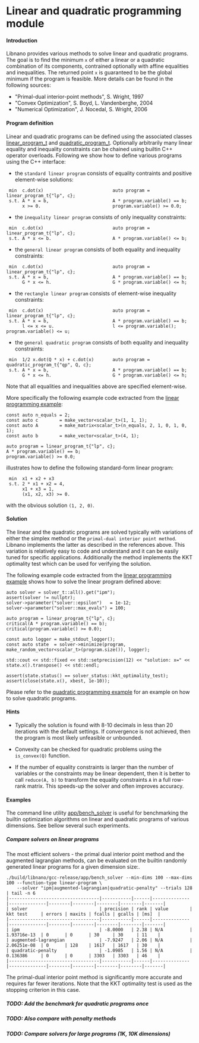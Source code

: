 # Linear and quadratic programming module


#### Introduction

Libnano provides various methods to solve linear and quadratic programs. The goal is to find the minimum `x` of either a linear or a quadratic combination of its components, contrained optionally with affine equalities and inequalities. The returned point `x` is guaranteed to be the global minimum if the program is feasible. More details can be found in the following sources:


* "Primal-dual interior-point methods", S. Wright, 1997
* "Convex Optimization", S. Boyd, L. Vandenberghe, 2004
* "Numerical Optimization", J. Nocedal, S. Wright, 2006


#### Program definition

Linear and quadratic programs can be defined using the associated classes [linear_program_t](../include/nano/function/linear.h) and [quadratic_program_t](../include/nano/function/quadratic.h). Optionally arbitrarily many linear equality and inequality constraints can be chained using builtin C++ operator overloads. Following we show how to define various programs using the C++ interface:

* the `standard linear program` consists of equality contraints and positive element-wise solutions:
```
 min  c.dot(x)                          auto program = linear_program_t{"lp", c};
 s.t. A * x = b,                        A * program.variable() == b;
      x >= 0.                           program.variable() >= 0.0;
```

* the `inequality linear program` consists of only inequality constraints:
```
 min  c.dot(x)                          auto program = linear_program_t{"lp", c};
 s.t. A * x <= b.                       A * program.variable() <= b;
```

* the `general linear program` consists of both equality and inequality constraints:
```
 min  c.dot(x)                          auto program = linear_program_t{"lp", c};
 s.t. A * x = b,                        A * program.variable() == b;
      G * x <= h.                       G * program.variable() <= h;
```

* the `rectangle linear program` consists of element-wise inequality constraints:
```
 min  c.dot(x)                          auto program = linear_program_t{"lp", c};
 s.t. A * x = b,                        A * program.variable() == b;
      l <= x <= u.                      l <= program.variable(); program.variable() <= u;
```

* the `general quadratic program` consists of both equality and inequality constraints:
```
 min  1/2 x.dot(Q * x) + c.dot(x)       auto program = quadratic_program_t{"qp", Q, c};
 s.t. A * x = b,                        A * program.variable() == b;
      G * x <= h.                       G * program.variable() <= h;
```
Note that all equalities and inequalities above are specified element-wise.


More specifically the following example code extracted from the [linear programming example](../example/src/linprog.cpp):
```
const auto n_equals = 2;
const auto c        = make_vector<scalar_t>(1, 1, 1);
const auto A        = make_matrix<scalar_t>(n_equals, 2, 1, 0, 1, 0, 1);
const auto b        = make_vector<scalar_t>(4, 1);

auto program = linear_program_t{"lp", c};
A * program.variable() == b;
program.variable() >= 0.0;
```
illustrates how to define the following standard-form linear program:
```
 min  x1 + x2 + x3
 s.t. 2 * x1 + x2 = 4,
      x1 + x3 = 1,
      (x1, x2, x3) >= 0.
```
with the obvious solution `(1, 2, 0)`.


#### Solution

The linear and the quadratic programs are solved typically with variations of either the simplex method or the `primal-dual interior point method`. Libnano implements the latter as described in the references above. This variation is relatively easy to code and understand and it can be easily tuned for specific applications. Additionally the method implements the KKT optimality test which can be used for verifying the solution.

The following example code extracted from the [linear programming example](../example/src/linprog.cpp) shows how to solve the linear program defined above:
```
auto solver = solver_t::all().get("ipm");
assert(solver != nullptr);
solver->parameter("solver::epsilon")   = 1e-12;
solver->parameter("solver::max_evals") = 100;

auto program = linear_program_t{"lp", c};
critical(A * program.variable() == b);
critical(program.variable() >= 0.0);

const auto logger = make_stdout_logger();
const auto state  = solver->minimize(program, make_random_vector<scalar_t>(program.size()), logger);

std::cout << std::fixed << std::setprecision(12) << "solution: x=" << state.x().transpose() << std::endl;

assert(state.status() == solver_status::kkt_optimality_test);
assert(close(state.x(), xbest, 1e-10));
```

Please refer to the [quadratic programming example](../example/src/quadprog.cpp) for an example on how to solve quadratic programs.


#### Hints

* Typically the solution is found with 8-10 decimals in less than 20 iterations with the default settings. If convergence is not achieved, then the program is most likely unfeasible or unbounded.

* Convexity can be checked for quadratic problems using the `is_convex(Q)` function.

* If the number of equality constraints is larger than the number of variables or the constraints may be linear dependent, then it is better to call `reduce(A, b)` to transform the equality constraints `A` in a full row-rank matrix. This speeds-up the solver and often improves accuracy.


#### Examples

The command line utility [app/bench_solver](../app/bench_solver.cpp) is useful for benchmarking the builtin optimization algorithms on linear and quadratic programs of various dimensions. See bellow several such experiments.


##### Compare solvers on linear programs

The most efficient solvers - the primal dual interior point method and the augmented lagrangian methods, can be evaluated on the builtin randomly generated linear programs for a given dimension size:.
```
./build/libnano/gcc-release/app/bench_solver --min-dims 100 --max-dims 100 --function-type linear-program \
    --solver "ipm|augmented-lagrangian|quadratic-penalty" --trials 128 | tail -n 6
|----------------------------------|-----------|------|--------------|--------------|--------|--------|--------|--------|-------|
| solver                           | precision | rank | value        | kkt test     | errors | maxits | fcalls | gcalls | [ms]  |
|----------------------------------|-----------|------|--------------|--------------|--------|--------|--------|--------|-------|
| ipm                              | -8.0000   | 2.38 | N/A          | 1.93716e-13  | 0      | 0      | 30     | 30     | 11    |
| augmented-lagrangian             | -7.9247   | 2.06 | N/A          | 2.06251e-08  | 0      | 128    | 1617   | 1617   | 30    |
| quadratic-penalty                | -1.0985   | 1.56 | N/A          | 0.136386     | 0      | 0      | 3303   | 3303   | 46    |
|----------------------------------|-----------|------|--------------|--------------|--------|--------|--------|--------|-------|
```

The primal-dual interior point method is significantly more accurate and requires far fewer iterations. Note that the KKT optimality test is used as the stopping criterion in this case.


##### TODO: Add the benchmark for quadratic programs once

##### TODO: Also compare with penalty methods

##### TODO: Compare solvers for large programs (1K, 10K dimensions)
